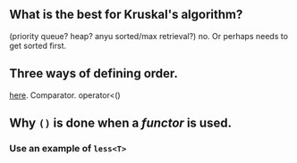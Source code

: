
## What is the best for Kruskal's algorithm?
(priority queue? heap? anyu sorted/max retrieval?) no. Or perhaps needs to get sorted first.

## Three ways of defining order.
[here](fusharblog.com/3-ways-to-define-comparison-functions-in-cpp/). Comparator. operator<()

## Why `()` is done when a *functor* is used.

### Use an example of `less<T>`

